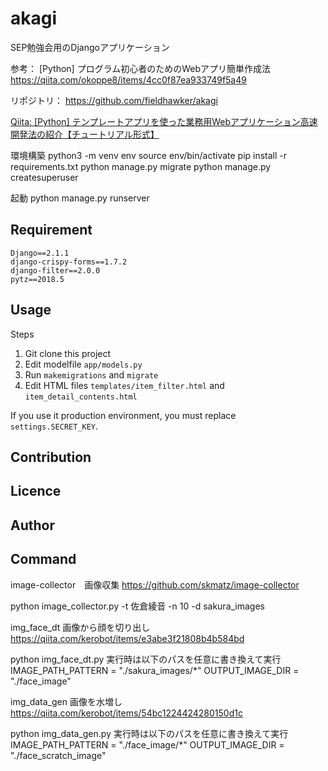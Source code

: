 akagi
====

SEP勉強会用のDjangoアプリケーション

参考：
[Python] プログラム初心者のためのWebアプリ簡単作成法
https://qiita.com/okoppe8/items/4cc0f87ea933749f5a49

リポジトリ：
https://github.com/fieldhawker/akagi

[Qiita: [Python] テンプレートアプリを使った業務用Webアプリケーション高速開発法の紹介【チュートリアル形式】](https://qiita.com/okoppe8/items/4cc0f87ea933749f5a49)

環境構築
python3 -m venv env
source env/bin/activate
pip install -r requirements.txt
python manage.py migrate
python manage.py createsuperuser 

起動
python manage.py runserver

## Requirement

```
Django==2.1.1
django-crispy-forms==1.7.2
django-filter==2.0.0
pytz==2018.5
```

## Usage

Steps

1. Git clone this project
2. Edit modelfile `app/models.py`
3. Run `makemigrations` and `migrate`
4. Edit HTML files `templates/item_filter.html` and `item_detail_contents.html`

If you use it production environment, you must replace `settings.SECRET_KEY`.

## Contribution



## Licence



## Author


## Command

image-collector　画像収集
https://github.com/skmatz/image-collector

python image_collector.py -t 佐倉綾音 -n 10 -d sakura_images

img_face_dt 画像から顔を切り出し
https://qiita.com/kerobot/items/e3abe3f21808b4b584bd

python img_face_dt.py
 実行時は以下のパスを任意に書き換えて実行
 IMAGE_PATH_PATTERN = "./sakura_images/*"
 OUTPUT_IMAGE_DIR = "./face_image"

img_data_gen 画像を水増し
https://qiita.com/kerobot/items/54bc1224424280150d1c

python img_data_gen.py
 実行時は以下のパスを任意に書き換えて実行
 IMAGE_PATH_PATTERN = "./face_image/*"
 OUTPUT_IMAGE_DIR = "./face_scratch_image"

